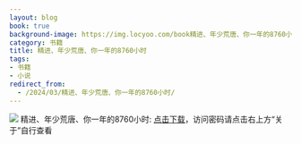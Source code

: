 ```yaml
---
layout: blog
book: true
background-image: https://img.locyoo.com/book精进、年少荒唐、你一年的8760小时.jpg
category: 书籍
title: 精进、年少荒唐、你一年的8760小时
tags:
- 书籍
- 小说
redirect_from:
  - /2024/03/精进、年少荒唐、你一年的8760小时/
---
```

![](https://img.locyoo.com/book精进、年少荒唐、你一年的8760小时.jpg)
精进、年少荒唐、你一年的8760小时: <a name = "ref1" href="https://url18.ctfile.com/f/50983618-1380724675-7c0aba?p=3619">点击下载</a>，访问密码请点击右上方“关于”自行查看